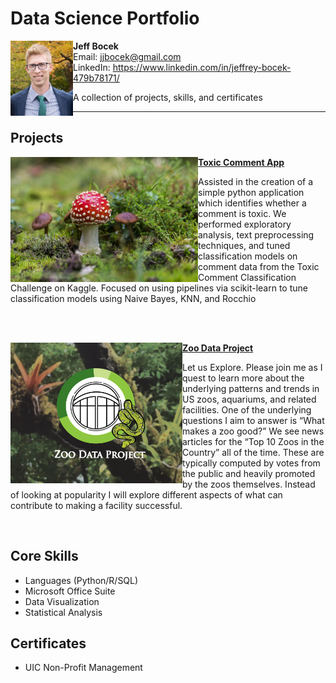 # Data Science Portfolio
<img align = "left" width = "100" height = "120" src = "https://github.com/jjbocek/Data-Science-Portfolio/blob/main/images/123.png">

**Jeff Bocek**     
Email: jjbocek@gmail.com  
LinkedIn: https://www.linkedin.com/in/jeffrey-bocek-479b78171/

A collection of projects, skills, and certificates 

---

## Projects

<img align = "left" width = "300" height = "200" src="https://github.com/jjbocek/Data-Science-Portfolio/blob/main/images/toxic%20mushroom.jpg"> **[Toxic Comment App](https://github.com/jjbocek/ToxicApp)** 

Assisted in the creation of a simple python application which identifies whether a comment is toxic. We performed exploratory analysis, text preprocessing techniques, and tuned classification models on comment data from the Toxic Comment Classification Challenge on Kaggle. Focused on using pipelines via scikit-learn to tune classification models using Naive Bayes, KNN, and Rocchio  

<br />
<br />

<img align = "left" width = "275" height = "225" src="https://github.com/jjbocek/Personal_Projects/blob/main/images/zoo%20data%20project%20logo%20with%20back-01-01.png"> **[Zoo Data Project](https://github.com/jjbocek/Personal_Projects/tree/main/Zoo%20Data%20Project)**

Let us Explore. Please join me as I quest to learn more about the underlying patterns and trends in US zoos, aquariums, and related facilities. One of the underlying questions I aim to answer is “What makes a zoo good?” We see news articles for the “Top 10 Zoos in the Country” all of the time. These are typically computed by votes from the public and heavily promoted by the zoos themselves. Instead of looking at popularity I will explore different aspects of what can contribute to making a facility successful.

<br />

## Core Skills
- Languages (Python/R/SQL)
- Microsoft Office Suite
- Data Visualization
- Statistical Analysis

## Certificates
- UIC Non-Profit Management
